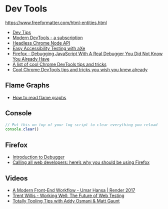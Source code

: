 # Dev Tools

https://www.freeformatter.com/html-entities.html

* [Dev Tips](https://umaar.com/dev-tips/)
* [Modern DevTools - a subscription](https://moderndevtools.com/)
* [Headless Chrome Node API](https://github.com/GoogleChrome/puppeteer)
* [Easy Accessibility Testing with aXe](https://www.axe-core.org/)
* [Firefox - Debugging JavaScript With A Real Debugger You Did Not Know You Already Have](https://www.smashingmagazine.com/2018/02/javascript-firefox-debugger/)
* [A list of cool Chrome DevTools tips and tricks](https://flaviocopes.com/chrome-devtools-tips/)
* [Cool Chrome DevTools tips and tricks you wish you knew already](https://medium.freecodecamp.org/cool-chrome-devtools-tips-and-tricks-you-wish-you-knew-already-f54f65df88d2)

## Flame Graphs

* [How to read flame graphs](http://www.brendangregg.com/flamegraphs.html)

## Console

```js
// Put this on top of your log script to clear everything you reload
console.clear()
```

## Firefox

* [Introduction to Debugger](https://mozilladevelopers.github.io/playground/debugger/)
* [Calling all web developers: here’s why you should be using Firefox](https://medium.com/swlh/calling-all-web-developers-heres-why-you-should-be-using-firefox-983f012d4aec)

## Videos

* [A Modern Front-End Workflow - Umar Hansa | Render 2017](https://www.youtube.com/watch?v=v5r_n6Tq0uk)
* [Trent Willis - Working Well: The Future of Web Testing](https://www.youtube.com/watch?v=UrKUbaCJ938)
* [Totally Tooling Tips with Addy Osmani & Matt Gaunt](https://www.youtube.com/playlist?list=PLNYkxOF6rcIB3ci6nwNyLYNU6RDOU3YyL)

